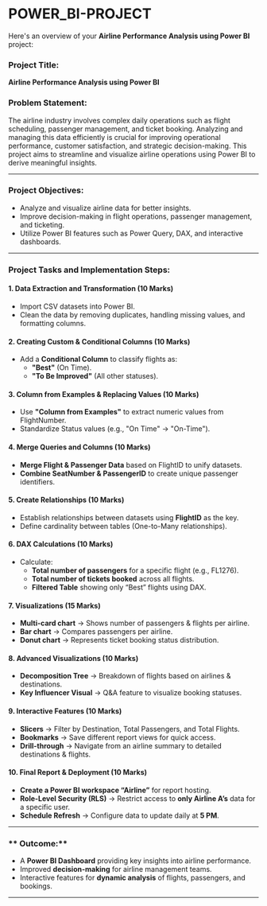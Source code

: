 # POWER_BI-PROJECT
Here's an overview of your **Airline Performance Analysis using Power BI** project:

### **Project Title**:  
**Airline Performance Analysis using Power BI**  

### **Problem Statement**:  
The airline industry involves complex daily operations such as flight scheduling, passenger management, and ticket booking. Analyzing and managing this data efficiently is crucial for improving operational performance, customer satisfaction, and strategic decision-making. This project aims to streamline and visualize airline operations using Power BI to derive meaningful insights.

---

### **Project Objectives:**
- Analyze and visualize airline data for better insights.  
- Improve decision-making in flight operations, passenger management, and ticketing.  
- Utilize Power BI features such as Power Query, DAX, and interactive dashboards.  

---

### **Project Tasks and Implementation Steps:**

#### **1. Data Extraction and Transformation (10 Marks)**
- Import CSV datasets into Power BI.  
- Clean the data by removing duplicates, handling missing values, and formatting columns.  

#### **2. Creating Custom & Conditional Columns (10 Marks)**
- Add a **Conditional Column** to classify flights as:
  - **"Best"** (On Time).  
  - **"To Be Improved"** (All other statuses).  

#### **3. Column from Examples & Replacing Values (10 Marks)**
- Use **"Column from Examples"** to extract numeric values from FlightNumber.  
- Standardize Status values (e.g., "On Time" → "On-Time").  

#### **4. Merge Queries and Columns (10 Marks)**
- **Merge Flight & Passenger Data** based on FlightID to unify datasets.  
- **Combine SeatNumber & PassengerID** to create unique passenger identifiers.  

#### **5. Create Relationships (10 Marks)**
- Establish relationships between datasets using **FlightID** as the key.  
- Define cardinality between tables (One-to-Many relationships).  

#### **6. DAX Calculations (10 Marks)**
- Calculate:
  - **Total number of passengers** for a specific flight (e.g., FL1276).  
  - **Total number of tickets booked** across all flights.  
  - **Filtered Table** showing only “Best” flights using DAX.  

#### **7. Visualizations (15 Marks)**
- **Multi-card chart** → Shows number of passengers & flights per airline.  
- **Bar chart** → Compares passengers per airline.  
- **Donut chart** → Represents ticket booking status distribution.  

#### **8. Advanced Visualizations (10 Marks)**
- **Decomposition Tree** → Breakdown of flights based on airlines & destinations.  
- **Key Influencer Visual** → Q&A feature to visualize booking statuses.  

#### **9. Interactive Features (10 Marks)**
- **Slicers** → Filter by Destination, Total Passengers, and Total Flights.  
- **Bookmarks** → Save different report views for quick access.  
- **Drill-through** → Navigate from an airline summary to detailed destinations & flights.  

#### **10. Final Report & Deployment (10 Marks)**
- **Create a Power BI workspace “Airline”** for report hosting.  
- **Role-Level Security (RLS)** → Restrict access to **only Airline A’s** data for a specific user.  
- **Schedule Refresh** → Configure data to update daily at **5 PM**.  

---

### ** Outcome:**
- A **Power BI Dashboard** providing key insights into airline performance.  
- Improved **decision-making** for airline management teams.  
- Interactive features for **dynamic analysis** of flights, passengers, and bookings.  

---
